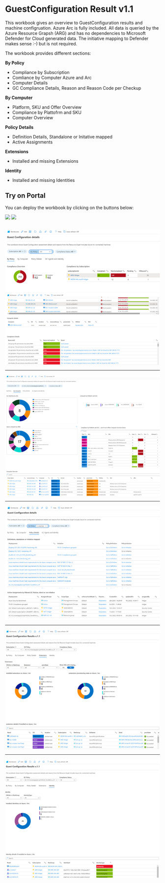 # GuestConfiguration Result v1.1

This workbook gives an overview to GuestConfiguration results and machine configruation. Azure Arc is fully included.
All data is queried by the Azure Resource Grapsh (ARG) and has no dependencies to Microsoft Defender for Cloud generated data. The initiative mapping to Defender makes sense :-) but is not required.

The workbook provides different sections:

**By Policy**
*	Compliance by Subscription
*	Comliance by Computer Azure and Arc
*	Computer Details
*	GC Compliance Details, Reason and Reason Code per Checkup 

**By Computer**
* Platform, SKU and Offer Overview
* Compliance by Plattofrm and SKU
* Computer Overview

**Policy Details**
* Definition Details, Standalone or Initative mapped
* Active Assignments

**Extensions**
* Installed and missing Extensions

**Identity**
* Installed and missing Identities

## Try on Portal
You can deploy the workbook by clicking on the buttons below:

<a href="https://portal.azure.com/#create/Microsoft.Template/uri/https%3A%2F%2Fraw.githubusercontent.com%2FAzure%2FAzure-Security-Center%2Fmaster%2FWorkbooks%2FGuestConfiguration%20Result%2FarmTemplate.json" target="_blank"><img src="https://aka.ms/deploytoazurebutton"/></a>
<a href="https://portal.azure.us/#create/Microsoft.Template/uri/https%3A%2F%2Fraw.githubusercontent.com%2FAzure%2FAzure-Security-Center%2Fmaster%2FWorkbooks%2FGuestConfiguration%20Result%2FarmTemplate.json" target="_blank"><img src="https://aka.ms/deploytoazuregovbutton"/></a>



##
![GC Policy Overview](./gc_overview.png)
![GC Policy Reasons](./gc_reasons.png)

** **
![Computer](./computerdetails.png)

** **
![GC Policy Assignments](./policy_assingment.png)

** **
![Extensions](./gc_extensions.png)

** **
![Identity](./gc_identity.png)

